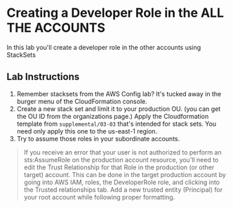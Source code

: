 # Creating a Developer Role in the ALL THE ACCOUNTS

In this lab you'll create a developer role in the other accounts using StackSets

## Lab Instructions

1. Remember stacksets from the AWS Config lab? It's tucked away in the burger menu of the CloudFormation console.
2. Create a new stack set and limit it to your production OU. (you can get the OU ID from the organizations page.)  Apply the Cloudformation template from `supplemental/03-03` that's intended for stack sets.  You need only apply this one to the us-east-1 region.
3. Try to assume those roles in your subordinate accounts.

> If you receive an error that your user is not authorized to perform an sts:AssumeRole on the production account resource, you'll need to edit the Trust Relationship for that Role in the production (or other target) account. This can be done in the target production account by going into AWS IAM, roles, the DeveloperRole role, and clicking into the Trusted relationships tab. Add a new trusted entity (Principal) for your root account while following proper formatting.
